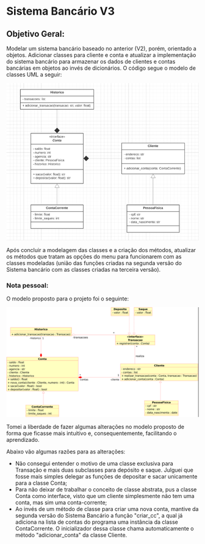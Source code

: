 <h1>Sistema Bancário V3</h1>
<h2>Objetivo Geral:</h2>
<p>Modelar um sistema bancário baseado no anterior (V2), porém, orientado a objetos. Adicionar classes para cliente e conta e atualizar a implementação do sistema bancário para armazenar os dados de clientes e contas bancárias em objetos ao invés de dicionários. O código segue o modelo de classes UML a seguir:</p>
<img src="diagramas-uml\sistema_bancario_uml.png" alt="Modelo de classes do sistema bancário" width=800/>
<p>Após concluir a modelagem das classes e a criação dos métodos, atualizar os métodos que tratam as opções do menu para funcionarem com as classes modeladas (união das funções criadas na segunda versão do Sistema bancário com as classes criadas na terceira versão).</p>
<h3>Nota pessoal:</h3>
<p>O modelo proposto para o projeto foi o seguinte:</p>
<img src="diagramas-uml\modelo_proposto.png" alt="Modelo de classes proposto" width=800/>
<p>Tomei a liberdade de fazer algumas alterações no modelo proposto de forma que ficasse mais intuitivo e, consequentemente, facilitando o aprendizado.</p>
<p>Abaixo vão algumas razões para as alterações:</p>
<ul>
    <li>Não consegui entender o motivo de uma classe exclusiva para Transação e mais duas subclasses para       depósito e saque. Julguei que fosse mais simples delegar as funções de depositar e sacar unicamente para a classe Conta;</li>
    <li>Para não deixar de trabalhar o conceito de classe abstrata, pus a classe Conta como interface, visto que um cliente simplesmente não tem uma conta, mas sim uma conta-corrente;</li>
    <li>Ao invés de um método de classe para criar uma nova conta, mantive da segunda versão do Sistema Bancário a função "criar_cc", a qual já adiciona na lista de contas do programa uma instância da classe ContaCorrente. O inicializador dessa classe chama automaticamente o método "adicionar_conta" da classe Cliente.</li>
</ul>